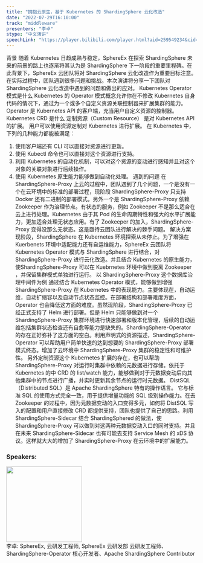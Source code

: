 ```yaml
---
title: "拥抱云原生，基于 Kubernetes 的 ShardingSphere 云化改造"
date: "2022-07-29T16:10:00"
track: "middleware"
presenters: "李卓"
stype: "中文演讲"
speechLink: "https://player.bilibili.com/player.html?aid=259549234&cid=806258471&page=1"
---
```

背景
随着 Kubernetes 日趋成熟与稳定，SphereEx 在探索 ShardingSphere 未来的前景的路上也逐渐将其认为是 ShardingSphere 下一阶段的重要里程碑。在此背景下，SphereEx 云团队将对 ShardingSphere 云化改造作为重要目标注意。在实际过程中，团队遇到很多问题和挑战。本次演讲将分享一下团队对 ShardingSphere 云化改造中遇到的问题和做出的应对。
Kubernetes Operator 模式是什么
Kubernetes 的 Operator 模式概念允许你在不修改 Kubernetes 自身代码的情况下，通过为一个或多个自定义资源关联控制器来扩展集群的能力。 
Operator 是 Kubernetes API 的客户端，充当用户自定义资源的控制器。
Kubernetes CRD 是什么
定制资源（Custom Resource） 是对 Kubernetes API 的扩展。 用户可以使用资源定制对 Kubernetes 进行扩展。
在 Kubernetes 中，下列的几种能力都能被满足：
1. 使用客户端还有 CLI 可以直接对资源进行更新。
2. 使用 Kubectl 命令也可以直接对这个资源进行支持。
3. 利用 Kubernetes 的自动化机制，可以对这个资源的变动进行感知并且对这个对象的关联对象进行后续操作。
4. 使用 Kubernetes 原生能力能够做到自动化处理。
遇到的问题
在 ShardingSphere-Proxy 上云的过程中，团队遇到了几个问题，一个是没有一个在云环境中的标准的部署过程，现阶段 ShardingSphere-Proxy 只支持 Docker 还有二进制的部署模式。另外一个是 ShardingSphere-Proxy 依赖 Zookeeper 作为治理节点。有状态的服务，例如 Zookeeper 不是那么适合在云上进行处理。Kubernetes 由于其 Pod 的生命周期特性和强大的水平扩展能力，更加适合处理无状态应用。有了 Zookeeper 的加入，ShardingSphere-Proxy 变得没那么无状态。这是亟待云团队进行解决的棘手问题。
解决方案
现阶段，ShardingSphere 在 Kubernetes 环境探索从未停止。为了增强在 Kuerbenets 环境中适配能力还有自运维能力，SphereEx 云团队将 Kubernetes Operator 模式与 ShardingSphere 进行结合，对 ShardingSphere-Proxy 进行云化改造。并且结合 Kubernetes 的原生能力， 使ShardingSphere-Proxy 可以在 Kuebrnetes 环境中做到脱离 Zookeeper ，并保留集群模式单独进行运行。
以 ShardingSphere-Proxy 这个数据库治理中间件为例
通过结合 Kubernetes Operator 模式，能够做到增强 ShardingSphere-Proxy 在 Kubernetes 中的表现能力。主要体现在，自动运维，自动扩缩容以及自动节点状态监控。在部署结构和部署难度方面，Operator 也会降低这方面的难度。虽然现阶段，ShardingSphere-Proxy 已经正式支持了 Helm 进行部署。但是 Helm 只能够做到对一个 ShardingSphere-Proxy 集群环境进行快速部署和版本化管理，后续的自动运维包括集群状态检查还有自愈等能力是缺失的。ShardingSphere-Operator 的存在正好弥补了这方面的空白。利用声明式的资源描述，ShardingSphere-Operator 可以帮助用户简单快速的达到想要的 ShardingSphere-Proxy 部署模式终态。增加了云环境中 ShardingSphere-Proxy 集群的稳定性和可维护性。
另外定制资源这个 Kubernetes 扩展的存在，也可以帮助 ShardingSphere-Proxy 对运行时集群中依赖的元数据进行存储。依托于 Kubernetes 的中 CRD 的 list/watch 能力，能够做到对于元数据变动后向其他集群中的节点进行广播，并实时更新其余节点的运行时元数据。
DistSQL（Distributed SQL）是 Apache ShardingSphere 特有的操作语言。 它与标准 SQL 的使用方式完全一致，用于提供增量功能的 SQL 级别操作能力。在去 Zookeeper 的过程中，因为元数据变动的入口变得多元，如何将 DistSQL 写入的配置和用户直接修改 CRD 都提供支持，团队也提供了自己的思路。利用 ShardingSphere-Sidecar 结合 ShardingSphered 的做法，使 ShardingSphere-Proxy 可以做到对这两种元数据变动入口的同时支持。并且在未来 ShardingSphere-Sidecar 也有可能去支持 Service Mesh 的 xDS 协议。这样就大大的增加了 ShardingSphere-Proxy 在云环境中的扩展能力。
 ### Speakers: 
 <img src="images/speaker/1089.png" width="200" /><br>李卓: SphereEx, 云研发工程师, SphereEx 云研发部 云研发工程师、ShardingSphere-Operator 核心开发者、Apache ShardingSphere  Contributor

 